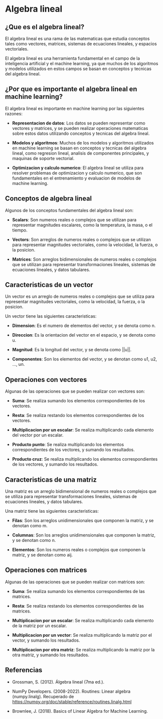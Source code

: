 # Algebra lineal

## ¿Que es el algebra lineal?

El algebra lineal es una rama de las matematicas que estudia conceptos tales como vectores, matrices, sistemas de ecuaciones lineales, y espacios vectoriales.

El algebra lineal es una herramienta fundamental en el campo de la inteligencia artificial y el machine learning, ya que muchos de los algoritmos y modelos utilizados en estos campos se basan en conceptos y tecnicas del algebra lineal.

## ¿Por que es importante el algebra lineal en machine learning?

El algebra lineal es importante en machine learning por las siguientes razones:

- **Representacion de datos**: Los datos se pueden representar como vectores y matrices, y se pueden realizar operaciones matematicas sobre estos datos utilizando conceptos y tecnicas del algebra lineal.

- **Modelos y algoritmos**: Muchos de los modelos y algoritmos utilizados en machine learning se basan en conceptos y tecnicas del algebra lineal, como regresion lineal, analisis de componentes principales, y maquinas de soporte vectorial.

- **Optimizacion y calculo numerico**: El algebra lineal se utiliza para resolver problemas de optimizacion y calculo numerico, que son fundamentales en el entrenamiento y evaluacion de modelos de machine learning.

## Conceptos de algebra lineal

Algunos de los conceptos fundamentales del algebra lineal son:

- **Scalars**: Son numeros reales o complejos que se utilizan para representar magnitudes escalares, como la temperatura, la masa, o el tiempo.

- **Vectors**: Son arreglos de numeros reales o complejos que se utilizan para representar magnitudes vectoriales, como la velocidad, la fuerza, o la posicion.

- **Matrices**: Son arreglos bidimensionales de numeros reales o complejos que se utilizan para representar transformaciones lineales, sistemas de ecuaciones lineales, y datos tabulares.

## Caracteristicas de un vector

Un vector es un arreglo de numeros reales o complejos que se utiliza para representar magnitudes vectoriales, como la velocidad, la fuerza, o la posicion.

Un vector tiene las siguientes caracteristicas:

- **Dimension**: Es el numero de elementos del vector, y se denota como n.

- **Direccion**: Es la orientacion del vector en el espacio, y se denota como u.

- **Magnitud**: Es la longitud del vector, y se denota como ||u||.

- **Componentes**: Son los elementos del vector, y se denotan como u1, u2, ..., un.

## Operaciones con vectores

Algunas de las operaciones que se pueden realizar con vectores son:

- **Suma**: Se realiza sumando los elementos correspondientes de los vectores.

- **Resta**: Se realiza restando los elementos correspondientes de los vectores.

- **Multiplicacion por un escalar**: Se realiza multiplicando cada elemento del vector por un escalar.

- **Producto punto**: Se realiza multiplicando los elementos correspondientes de los vectores, y sumando los resultados.

- **Producto cruz**: Se realiza multiplicando los elementos correspondientes de los vectores, y sumando los resultados.

## Caracteristicas de una matriz

Una matriz es un arreglo bidimensional de numeros reales o complejos que se utiliza para representar transformaciones lineales, sistemas de ecuaciones lineales, y datos tabulares.

Una matriz tiene las siguientes caracteristicas:

- **Filas**: Son los arreglos unidimensionales que componen la matriz, y se denotan como m.

- **Columnas**: Son los arreglos unidimensionales que componen la matriz, y se denotan como n.

- **Elementos**: Son los numeros reales o complejos que componen la matriz, y se denotan como aij.

## Operaciones con matrices

Algunas de las operaciones que se pueden realizar con matrices son:

- **Suma**: Se realiza sumando los elementos correspondientes de las matrices.

- **Resta**: Se realiza restando los elementos correspondientes de las matrices.

- **Multiplicacion por un escalar**: Se realiza multiplicando cada elemento de la matriz por un escalar.

- **Multiplicacion por un vector**: Se realiza multiplicando la matriz por el vector, y sumando los resultados.

- **Multiplicacion por otra matriz**: Se realiza multiplicando la matriz por la otra matriz, y sumando los resultados.

## Referencias

- Grossman, S. (2012). Álgebra lineal (7ma ed.).

- NumPy Developers. (2008-2022). Routines: Linear algebra (numpy.linalg). Recuperado de
<https://numpy.org/doc/stable/reference/routines.linalg.html>

- Brownlee, J. (2018). Basics of Linear Algebra for Machine Learning.
